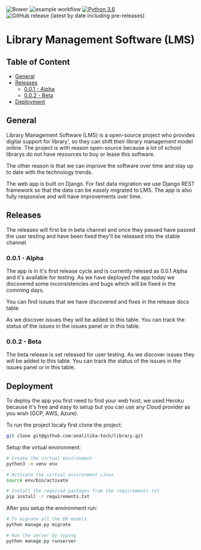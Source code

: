 ![Bower](https://img.shields.io/bower/l/library?color=%23000) ![example workflow](https://github.com/analitika-tech/library/actions/workflows/django.yml/badge.svg) [![Python 3.6](https://img.shields.io/badge/python-3.8.1-blue.svg)](https://www.python.org/downloads/release/python-381/) ![GitHub release (latest by date including pre-releases)](https://img.shields.io/github/v/release/analitika-tech/library?include_prereleases&label=release)

# Library Management Software (LMS)

## Table of Content
* [General](#general)
* [Releases](#releases)
    * [0.0.1 - Alpha](#0.0.1-alpha)
    * [0.0.2 - Beta](#0.0.2-beta)
* [Deployment](#deployment)
## General
Library Management Software (LMS) is a open-source project who provides digital support for library', so they can shift their library management model online. The project is with reason open-source because a lot of school librarys do not have resources to buy or lease this software.

The other reason is that we can improve the software over time and stay up to date with the technology trends.

The web app is built on Django. For fast data migration we use Django REST framework so that the data can be easely migrated to LMS. The app is also fully responsive and will have improvements over time.


## Releases

The releases will first be in beta channel and once they passed have passed the user testing and have been fixed they'll be released into the stable channel.

### 0.0.1 - Alpha

The app is in it's first release cycle and is currently relesed as 0.0.1 Alpha and it's available for testing. As we have deployed the app today we discovered some inconsistencies and bugs which will be fixed in the comming days.

You can find issues that we have discovered and fixes in the release docs table

As we discover issues they will be added to this table. You can track the status of the issues in the issues panel or in this table.

### 0.0.2 - Beta

The beta release is set released for user testing.
As we discover issues they will be added to this table. You can track the status of the issues in the issues panel or in this table.


## Deployment

To deploy the app you first need to find your web host, we used Heroku because it's free and easy to setup but you can use any Cloud provider as you wish (GCP, AWS, Azure).

To run the project localy first clone the project:
``` bash
git clone git@github.com:analitika-tech/library.git
```

Setup the virtual environment:
```bash
# Create the virtual environment
python3 -m venv env

# Activate the virtual environment Linux
source env/bin/activate

# Install the required packages from the requirements.txt
pip install -r requirements.txt
```

After you setup the environment run:
```bash
# To migrate all the DB models
python manage.py migrate

# Run the server by typing
python manage.py runserver
```
